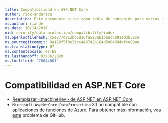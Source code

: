 ```yaml
---
title: Compatibilidad en ASP.NET Core
author: rick-anderson
description: Este documento sirve como tabla de contenido para varios temas de compatibilidad de protección de datos de ASP.NET Core.
ms.author: riande
ms.date: 10/14/2016
uid: security/data-protection/compatibility/index
ms.openlocfilehash: c5e277d812bb5d16fa5a3ab1b6acc091ed3b32ce
ms.sourcegitcommit: 9a129f5f3e31cc449742b164d5004894bfca90aa
ms.translationtype: HT
ms.contentlocale: es-ES
ms.lasthandoff: 03/06/2020
ms.locfileid: "78644801"
---
```

# <a name="compatibility-in-aspnet-core"></a>Compatibilidad en ASP.NET Core

* [Reemplazar \<machineKey> de ASP.NET en ASP.NET Core](xref:security/data-protection/compatibility/replacing-machinekey)
* `Microsoft.AspNetCore.DataProtection` 3.1 no compatible con aplicaciones de funciones de Azure. Para obtener más información, vea [este](https://github.com/Azure/azure-functions-host/issues/5447) problema de GitHub.
